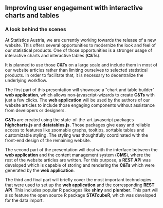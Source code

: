 ## Improving user engagement with interactive charts and tables

### A look behind the scenes

At Statistics Austria, we are currently working towards the release of a new website.
This offers several opportunities to modernize the look and feel of our statistical products.
One of those opportunities is a stronger usage of interactive charts and interactive tables (**C&Ts**).

It is planned to use those **C&Ts** on a large scale and include them in most
of our website articles rather than limiting ourselves to selected statistical products.
In order to facilitate that, it is necessary to decentralize the underlying workflow.

The first part of this presentation will showcase a "chart and table builder" **web application**,
which allows non-javascript-wizards to create **C&Ts** with just a few clicks.
The **web application** will be used by the authors of our website articles to include those engaging components without assistance from developers or designers.

**C&Ts** are created using the state-of-the-art javascript packages **highcharts.js** and **datatables.js**.
Those packages give easy and reliable access to features like zoomable graphs, tooltips, sortable tables and customizable styling.
The styling was thoughtfully coordinated with the front-end design of the remaining website.

The second part of the presentation will deal with the interface between the **web application** and
the content management system (**CMS**), where the rest of the website articles are written.
For this purpose, a **REST API** was developed which is capable of storing and rendering the **C&Ts** which were generated by the **web application**.

The third and final part will briefly cover the most important technologies that were used to set up the **web application** and the corresponding **REST API**.
This includes popular R packages like **shiny** and **plumber**.
This part will also feature the open source R package **STATcubeR**, which was developed for the data import.
